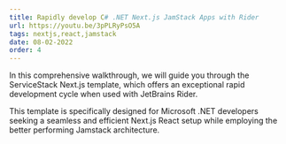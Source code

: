 ```yaml
---
title: Rapidly develop C# .NET Next.js JamStack Apps with Rider
url: https://youtu.be/3pPLRyPsO5A
tags: nextjs,react,jamstack
date: 08-02-2022
order: 4
---
```


In this comprehensive walkthrough, we will guide you through the ServiceStack Next.js template, which offers an
exceptional rapid development cycle when used with JetBrains Rider.

This template is specifically designed for Microsoft .NET developers seeking a seamless and efficient Next.js React
setup while employing the better performing Jamstack architecture. 

